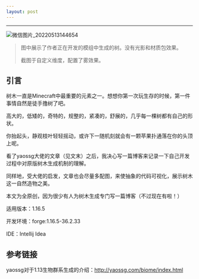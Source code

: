 ```yaml
---
layout: post
---
```


------

![微信图片_20220513144654](C:\Users\HP\Desktop\微信图片_20220513144654.png)

> 图中展示了作者正在开发的模组中生成的树。没有光影和材质包效果。
>
> 截图于自定义维度，配置了雾效果。



## 引言

树木一直是Minecraft中最重要的元素之一。想想你第一次玩生存的时候，第一件事情自然是徒手撸树了吧。

高大的，低矮的，奇特的，规整的，紧凑的，舒展的，几乎每一棵树都有自己的形状。

你抬起头，静观枝叶轻轻摇动，或许下一随机刻就会有一颗苹果扑通落在你的头顶上呢。



看了yaossg大佬的文章（见文末）之后，我决心写一篇博客来记录一下自己开发过程中对原版树木生成机制的理解。

同样地，受大佬的启发，文章也会尽量多配图，来使抽象的代码可视化，展示树木这一自然造物之美。

本文为全原创，因为很少有人为树木生成专门写一篇博客（不过现在有啦！）



适用版本：1.16.5

开发环境：forge:1.16.5-36.2.33

IDE：Intellij Idea



## 参考链接

yaossg对于1.13生物群系生成的介绍：http://yaossg.com/biome/index.html